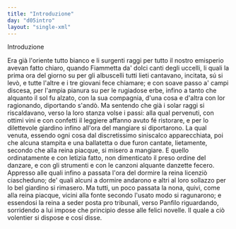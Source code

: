 ```yaml
---
title: "Introduzione"
day: "d05intro"
layout: "single-xml"
---
```

<div id="d05intro" type="introduction" who="author">
<head>Introduzione</head>
<p>
<milestone id="p05980002"/>Era già l'oriente tutto bianco e li surgenti raggi per tutto il nostro emisperio avevan fatto chiaro, quando 
          <name persref="fiammetta" type="person">Fiammetta</name> da' dolci canti degli uccelli, li quali la prima ora del giorno su per gli albuscelli tutti lieti cantavano, incitata, sú si levò, e tutte l'altre e i tre giovani fece chiamare; e con soave passo a' campi discesa, per l'ampia pianura su per le rugiadose erbe, infino a tanto che alquanto il sol fu alzato, con la sua compagnia, d'una cosa e d'altra con lor ragionando, diportando s'andò. 
          <milestone id="p05980003"/>Ma sentendo che già i solar raggi si riscaldavano, verso la loro stanza volse i passi: alla qual pervenuti, con ottimi vini e con confetti il leggiere affanno avuto fé ristorare, e per lo 
          <name placeref="giardinobrigata-01" type="place">dilettevole giardino</name> infino all'ora del mangiare si diportarono. La qual venuta, essendo ogni cosa dal discretissimo siniscalco apparecchiata, poi che alcuna stampita e una ballatetta o due furon cantate, lietamente, secondo che alla reina piacque, si misero a mangiare. 
          <milestone id="p05980004"/>E quello ordinatamente e con letizia fatto, non dimenticato il preso ordine del danzare, e con gli strumenti e con le canzoni alquante danzette fecero. Appresso alle quali infino a passata l'ora del dormire la 
          <name persref="fiammetta" type="person">reina</name> licenziò ciascheduno; de' quali alcuni a dormire andarono e altri al loro sollazzo per lo 
          <name placeref="giardinobrigata-01" type="place">bel giardino</name> si rimasero. 
          <milestone id="p99980005"/>Ma tutti, un poco passata la nona, quivi, come alla reina piacque, vicini alla fonte secondo l'usato modo si ragunarono; e essendosi la reina a seder posta 
          <foreign lang="lat">pro tribunali</foreign>, verso 
          <name persref="panfilo" type="person">Panfilo</name> riguardando, sorridendo a lui impose che principio desse alle felici novelle. Il quale a ciò volentier si dispose e cosí disse.</p>
</div>